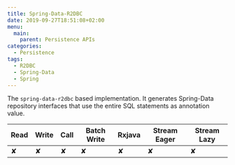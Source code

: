 ```yaml
---
title: Spring-Data-R2DBC
date: 2019-09-27T18:51:08+02:00
menu:
  main:
    parent: Persistence APIs
categories:
  - Persistence
tags:
  - R2DBC
  - Spring-Data
  - Spring
---
```


The `spring-data-r2dbc` based implementation. It generates Spring-Data repository interfaces that use the entire SQL statements as annotation value.

| Read | Write | Call | Batch Write | Rxjava | Stream Eager | Stream Lazy |
|------|-------|------|-------------|--------|--------------|-------------|
| ✘    | ✘     | ✘    | ✘           | ✘      | ✘            | ✘           |
